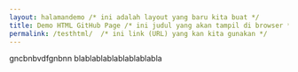 ```yaml
---
layout: halamandemo /* ini adalah layout yang baru kita buat */
title: Demo HTML GitHub Page /* ini judul yang akan tampil di browser */
permalink: /testhtml/  /* ini link (URL) yang kan kita gunakan */
---
```

gncbnbvdfgnbnn
blablablablablablablabla
